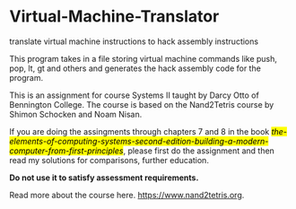 # Virtual-Machine-Translator
translate virtual machine instructions to hack assembly instructions


This program takes in a file storing virtual machine commands like push, pop, lt, gt and others and generates the hack assembly code for the program. 

This is an assignment for course Systems II taught by Darcy Otto of Bennington College. The course is based on the Nand2Tetris course by Shimon Schocken and Noam Nisan. 

If you are doing the assingments through chapters 7 and 8 in the book <mark>*the-elements-of-computing-systems-second-edition-building-a-modern-computer-from-first-principles*</mark>, please first do the assignment and then read my solutions for comparisons, further education. 

**Do not use it to satisfy assessment requirements.**

Read more about the course here. https://www.nand2tetris.org. 
